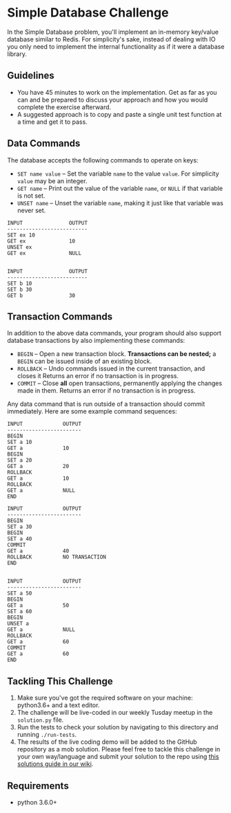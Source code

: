 # Simple Database Challenge

In the Simple Database problem, you'll implement an in-memory key/value
database similar to Redis. For simplicity's sake, instead of dealing with IO
you only need to implement the internal functionality as if it were a database
library.

## Guidelines

* You have 45 minutes to work on the implementation. Get as far as you can and
  be prepared to discuss your approach and how you would complete the exercise
  afterward.
* A suggested approach is to copy and paste a single unit test function at a
  time and get it to pass.
 
## Data Commands

The database accepts the following commands to operate on keys:

* `SET name value` – Set the variable `name` to the value `value`. For
  simplicity `value` may be an integer.
* `GET name` – Print out the value of the variable `name`, or `NULL` if that
  variable is not set.
* `UNSET name` – Unset the variable `name`, making it just like that variable
  was never set.

```
INPUT	            OUTPUT
--------------------------
SET ex 10
GET ex              10
UNSET ex
GET ex              NULL


INPUT	            OUTPUT
--------------------------
SET b 10
SET b 30
GET b               30
```

## Transaction Commands

In addition to the above data commands, your program should also support
database transactions by also implementing these commands:

* `BEGIN` – Open a new transaction block. **Transactions can be nested;** a
  `BEGIN` can be issued inside of an existing block.
* `ROLLBACK` – Undo commands issued in the current transaction, and closes it
  Returns an error if no transaction is in progress.
* `COMMIT` – Close **all** open transactions, permanently applying the changes
  made in them. Returns an error if no transaction is in progress.

Any data command that is run outside of a transaction should commit
immediately. Here are some example command sequences:

```
INPUT	          OUTPUT
------------------------
BEGIN
SET a 10
GET a             10
BEGIN
SET a 20
GET a             20
ROLLBACK
GET a             10
ROLLBACK
GET a             NULL
END

INPUT	          OUTPUT
------------------------
BEGIN
SET a 30
BEGIN
SET a 40
COMMIT
GET a             40
ROLLBACK          NO TRANSACTION
END


INPUT	          OUTPUT
------------------------
SET a 50
BEGIN
GET a             50
SET a 60
BEGIN
UNSET a
GET a             NULL
ROLLBACK
GET a             60
COMMIT
GET a             60
END
```

## Tackling This Challenge
1. Make sure you've got the required software on your machine: python3.6+ and a text editor.
1. The challenge will be live-coded in our weekly Tusday meetup in the `solution.py` file.
1. Run the tests to check your solution by navigating to this directory and running `./run-tests`.
1. The results of the live coding demo will be added to the GitHub repository as a mob solution. Please feel free to tackle this challenge in your own way/language and submit your solution to the repo using [this solutions guide in our wiki](https://github.com/codeconnector/CodingDojo/wiki#solutions).

## Requirements

- python 3.6.0+
